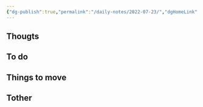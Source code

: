 ```yaml
---
{"dg-publish":true,"permalink":"/daily-notes/2022-07-23/","dgHomeLink":true,"dgPassFrontmatter":false}
---
```


## Thougts



## To do



## Things to move



## Tother



